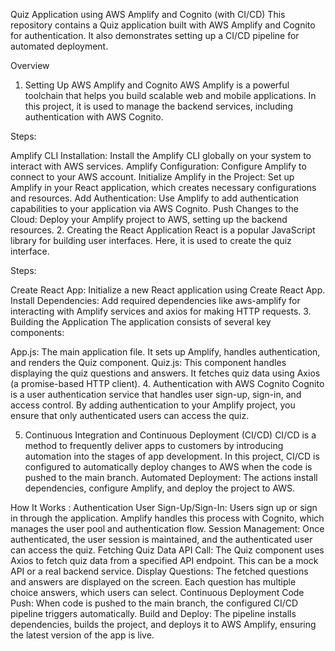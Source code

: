 Quiz Application using AWS Amplify and Cognito (with CI/CD)
This repository contains a Quiz application built with AWS Amplify and Cognito for authentication. It also demonstrates setting up a CI/CD pipeline for automated deployment.

Overview
1. Setting Up AWS Amplify and Cognito
AWS Amplify is a powerful toolchain that helps you build scalable web and mobile applications. In this project, it is used to manage the backend services, including authentication with AWS Cognito.

Steps:

Amplify CLI Installation: Install the Amplify CLI globally on your system to interact with AWS services.
Amplify Configuration: Configure Amplify to connect to your AWS account.
Initialize Amplify in the Project: Set up Amplify in your React application, which creates necessary configurations and resources.
Add Authentication: Use Amplify to add authentication capabilities to your application via AWS Cognito.
Push Changes to the Cloud: Deploy your Amplify project to AWS, setting up the backend resources.
2. Creating the React Application
React is a popular JavaScript library for building user interfaces. Here, it is used to create the quiz interface.

Steps:

Create React App: Initialize a new React application using Create React App.
Install Dependencies: Add required dependencies like aws-amplify for interacting with Amplify services and axios for making HTTP requests.
3. Building the Application
The application consists of several key components:

App.js: The main application file. It sets up Amplify, handles authentication, and renders the Quiz component.
Quiz.js: This component handles displaying the quiz questions and answers. It fetches quiz data using Axios (a promise-based HTTP client).
4. Authentication with AWS Cognito
Cognito is a user authentication service that handles user sign-up, sign-in, and access control. By adding authentication to your Amplify project, you ensure that only authenticated users can access the quiz.

5. Continuous Integration and Continuous Deployment (CI/CD)
CI/CD is a method to frequently deliver apps to customers by introducing automation into the stages of app development. In this project, CI/CD is configured to automatically deploy changes to AWS when the code is pushed to the main branch.
Automated Deployment: The actions install dependencies, configure Amplify, and deploy the project to AWS.

How It Works : 
Authentication
User Sign-Up/Sign-In: Users sign up or sign in through the application. Amplify handles this process with Cognito, which manages the user pool and authentication flow.
Session Management: Once authenticated, the user session is maintained, and the authenticated user can access the quiz.
Fetching Quiz Data
API Call: The Quiz component uses Axios to fetch quiz data from a specified API endpoint. This can be a mock API or a real backend service.
Display Questions: The fetched questions and answers are displayed on the screen. Each question has multiple choice answers, which users can select.
Continuous Deployment
Code Push: When code is pushed to the main branch, the configured CI/CD pipeline triggers automatically.
Build and Deploy: The pipeline installs dependencies, builds the project, and deploys it to AWS Amplify, ensuring the latest version of the app is live.
